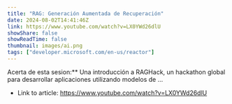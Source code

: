 ```yaml
---
title: "RAG: Generación Aumentada de Recuperación"
date: 2024-08-02T14:41:46Z
link: https://www.youtube.com/watch?v=LX0YWd26dlU
showShare: false
showReadTime: false
thumbnail: images/ai.png
tags: ["developer.microsoft.com/en-us/reactor"]
---
```

Acerta de esta sesion:** Una introducción a RAGHack, un hackathon global para desarrollar aplicaciones utilizando modelos de ...

- Link to article: https://www.youtube.com/watch?v=LX0YWd26dlU
